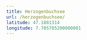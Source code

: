```yaml
---
title: Herzogenbuchsee
url: /herzogenbuchsee/
latitude: 47.1881314
longitude: 7.705705200000001
---
```

